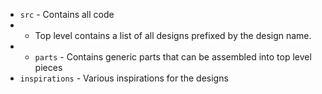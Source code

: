 * `src` - Contains all code
* * Top level contains a list of all designs prefixed by the design name. 
* * `parts` - Contains generic parts that can be assembled into top level pieces
* `inspirations` - Various inspirations for the designs